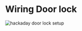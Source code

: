 # Wiring Door lock
![hackaday door lock setup](https://cloud.githubusercontent.com/assets/28270453/25916140/a1432bd6-3591-11e7-9bcd-a0d675f948c2.png)
